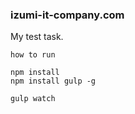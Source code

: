 ### izumi-it-company.com
 
My test task.

```
how to run
```

``` $bash
npm install
npm install gulp -g
```
```
gulp watch
